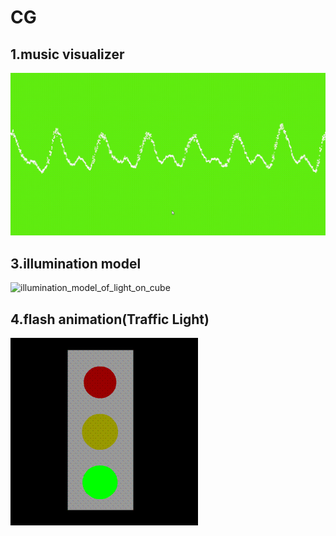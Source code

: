 # CG
## 1.music visualizer
<img src="https://github.com/luochonghai/CG/blob/master/MV/out.gif"  alt="music_visualizer_graph_for beibei(Ronghao Li)"/>

## 3.illumination model
<img src="https://github.com/luochonghai/CG/blob/master/IL/Light.gif"  alt="illumination_model_of_light_on_cube"/> 

## 4.flash animation(Traffic Light)
<img src="https://github.com/luochonghai/CG/blob/master/FLA/TrafficLight.gif"  alt="flash_animation(Traffic_Light)"/>
